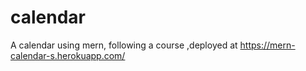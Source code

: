 # calendar
A calendar using mern, following a course ,deployed at https://mern-calendar-s.herokuapp.com/
